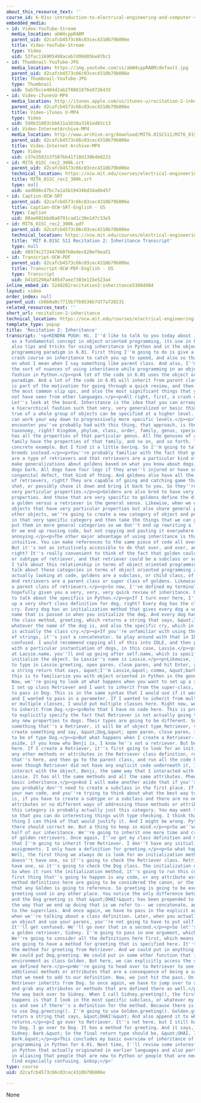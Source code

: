 ```yaml
---
about_this_resource_text: ''
course_id: 6-01sc-introduction-to-electrical-engineering-and-computer-science-i-spring-2011
embedded_media:
- id: Video-YouTube-Stream
  media_location: abW4cppRABM
  parent_uid: d2cafcb4573c66c03cec4310b79b006e
  title: Video-YouTube-Stream
  type: Video
  uid: 53fac116905498aceb7d99d05be87bc1
- id: Thumbnail-YouTube-JPG
  media_location: https://img.youtube.com/vi/abW4cppRABM/default.jpg
  parent_uid: d2cafcb4573c66c03cec4310b79b006e
  title: Thumbnail-YouTube-JPG
  type: Thumbnail
  uid: 5ab76cce404d2ab2f8861876e9726433
- id: Video-iTunesU-MP4
  media_location: http://itunes.apple.com/us/itunes-u/recitation-2-inheritance/id490181666?i=108667921
  parent_uid: d2cafcb4573c66c03cec4310b79b006e
  title: Video-iTunes U-MP4
  type: Video
  uid: 548b31883cbb611a1038a3181ed83c13
- id: Video-InternetArchive-MP4
  media_location: http://www.archive.org/download/MIT6.01SCS11/MIT6_01SC_rec2_300k.mp4
  parent_uid: d2cafcb4573c66c03cec4310b79b006e
  title: Video-Internet Archive-MP4
  type: Video
  uid: c37e359313f507bb41f10d130b4b0223
- id: MIT6_01SC_rec2_300k.srt
  parent_uid: d2cafcb4573c66c03cec4310b79b006e
  technical_location: https://ocw.mit.edu/courses/electrical-engineering-and-computer-science/6-01sc-introduction-to-electrical-engineering-and-computer-science-i-spring-2011/unit-1-software-engineering/object-oriented-programming/recitation-2-inheritance/MIT6_01SC_rec2_300k.srt
  title: MIT6_01SC_rec2_300k.srt
  type: null
  uid: aad086cd7bc7a1a5b19434bd34a6b457
- id: Caption-OCW-SRT
  parent_uid: d2cafcb4573c66c03cec4310b79b006e
  title: Caption-OCW-SRT-English - US
  type: Caption
  uid: 88ae081bbd8a9791cad1c30e1d7c33e5
- id: MIT6_01SC_rec2_300k.pdf
  parent_uid: d2cafcb4573c66c03cec4310b79b006e
  technical_location: https://ocw.mit.edu/courses/electrical-engineering-and-computer-science/6-01sc-introduction-to-electrical-engineering-and-computer-science-i-spring-2011/unit-1-software-engineering/object-oriented-programming/recitation-2-inheritance/MIT6_01SC_rec2_300k.pdf
  title: 'MIT 6.01SC S11 Recitation 2: Inheritance Transcript'
  type: null
  uid: d8974c2724478607b0edec620ef6ea51
- id: Transcript-OCW-PDF
  parent_uid: d2cafcb4573c66c03cec4310b79b006e
  title: Transcript-OCW-PDF-English - US
  type: Transcript
  uid: b41d1298af485d7aee7303e115e523a4
inline_embed_id: 5240202recitation2:inheritance53084984
layout: video
order_index: null
parent_uid: cb0b0a8c7715b7fb9536b7d77a728231
related_resources_text: ''
short_url: recitation-2-inheritance
technical_location: https://ocw.mit.edu/courses/electrical-engineering-and-computer-science/6-01sc-introduction-to-electrical-engineering-and-computer-science-i-spring-2011/unit-1-software-engineering/object-oriented-programming/recitation-2-inheritance
template_type: popup
title: 'Recitation 2: Inheritance'
transcript: '<p>KENDRA PUGH: Hi. I''d like to talk to you today about inheritance
  as a fundamental concept in object oriented programming, its use in Python, and
  also tips and tricks for using inheritance in Python and in the object oriented
  programming paradigm in 6.01. First thing I''m going to do is give a really quick
  crash course on inheritance to catch you up to speed, and also so that you''re clear
  on what I mean when I say something like parent class. And also, I''m going to address
  the sort of nuances of using inheritance while programming in an object oriented
  fashion in Python.</p><p>A lot of the code in 6.01 uses the object oriented programming
  paradigm. And a lot of the code in 6.01 will inherit from parent classes. So this
  is part of the motivation for going through a quick review, and then also indicating
  the most common slip ups, and also the most significant things that you may or may
  not have seen from other languages.</p><p>All right, first, a crash course on inheritance.
  Let''s look at the board. Inheritance is the idea that you can arrange objects in
  a hierarchical fashion such that very, very generalized or basic things that are
  true of a whole group of objects can be specified at a higher level. And then, you
  can work your way down to progressively more specific levels.</p><p>The most formal
  encounter you''ve probably had with this thing, that approach, is the biological
  taxonomy, right? Kingdom, phylum, class, order, family, genus, species. Every species
  has all the properties of that particular genus. All the genuses of a particular
  family have the properties of that family, and so on, and so forth. That''s a very
  concrete example. But I find it a little boring. So I''m going to talk about dog
  breeds instead.</p><p>You''re probably familiar with the fact that golden retrievers
  are a type of retrievers and that retrievers are a particular kind of dog. You can
  make generalizations about goldens based on what you know about dogs, right? All
  dogs bark. All dogs have four legs if they aren''t injured or have some sort of
  congenital defect, that kind of thing. And goldens also have all the properties
  of retrievers, right? They are capable of going and catching game that you''ve either
  shot, or possibly chase it down and bring it back to you. So they''re bred to have
  very particular properties.</p><p>Goldens are also bred to have very particular
  properties. And those that are very specific to goldens define the difference between
  a golden versus a retriever in the general sense. Likewise, when we want to make
  objects that have very particular properties but also share general properties with
  other objects, we''re going to create a new category of object and put the specifics
  in that very specific category and then take the things that we can generalize and
  put them in more general categories so we don''t end up rewriting a lot of code.
  Or we end up reusing code, but not copying and pasting it everywhere because that''s
  annoying.</p><p>The other major advantage of using inheritance is that code is more
  intuitive. You can make references to the same piece of code all over the place.
  But it''s not as intuitively accessible to do that over, and over, and over again,
  right? It''s really convenient to think of the fact that golden could be a subclass
  or subtype of retriever, and that retriever could be a subclass or subtype of dog.</p><p>When
  I talk about this relationship in terms of object oriented programming-- when I
  talk about these categories in terms of object oriented programming and when you''re
  actually looking at code, goldens are a subclass, or child class, of retrievers.
  And retrievers are a parent class or super class of goldens. Likewise, dogs are
  a parent class of retrievers.</p><p>So now, I''ve defined my terminology and also
  hopefully given you a very, very, very quick review of inheritance. Now, I''m going
  to talk about the specifics in Python.</p><p>If I turn over here, I''ve written
  up a very short class definition for dog, right? Every dog has the class attribute,
  cry. Every dog has an initialization method that gives every dog a very specific
  name that is passed in when you initialize the dog. And every dog has access to
  the class method, greeting, which returns a string that says, &quot;I''m,&quot;
  whatever the name of the dog is, and also the specific cry, which in this case,
  is actually the class cry.</p><p>If you''re unfamiliar with using the plus in terms
  of strings, it''s just a concatenator. So play around with that in IDLE if you''re
  confused. I would recommend copying all of this into IDLE, and then playing around
  with a particular instantiation of dogs, in this case, Lassie.</p><p>If you look
  at Lassie.name, you''ll end up going after self.name, which is specified when your
  initialize the object. So Lassie''s name is Lassie.</p><p>Likewise, if you were
  to type in Lassie.greeting, open paren, close paren, and hit Enter, you should get
  a string return that says, &quot;I''m Lassie,&quot; comma, &quot;bark.&quot; Mostly
  this is to familiarize you with object oriented in Python in the general sense.
  Now, we''re going to look at what happens when you want to set up a subclass.</p><p>If
  I set up class Retriever and I want to inherit from the super-class, Dog, I''m going
  to pass in Dog. This is in the same syntax that I would use if it were a function
  and I wanted to pass in a parameter. If I wanted to inherit from multiple things
  or multiple classes, I would put multiple classes here. Right now, we''re just going
  to inherit from Dog.</p><p>Note that I have no code here. This is pretty much meant
  to explicitly specify the fact that Retriever is not actually going to introduce
  any new properties to dogs. Their types are going to be different. So if I create
  something that''s a Retriever, it will be of object type Retriever, versus if I
  create something and say, &quot;Dog,&quot; open paren, close paren, it''s going
  to be of type Dog.</p><p>But what happens when I create a Retriever-- and as an
  aside, if you know who Benji is, I know he''s not a retriever. But bear with me
  here. If I create a Retriever, it''s first going to look for an initialization in
  any other methods or attributes in the Retriever class definition, run any code
  that''s here, and then go to the parent class, and run all the code here.</p><p>So
  even though Retriever did not have any explicit code underneath it, I can still
  interact with the object, Benji, the same way that I interacted with the object
  Lassie. It has all the same methods and all the same attributes. Phew. So there''s
  basic inheritance.</p><p>And I will make another aside that if you''re doing this,
  you probably don''t need to create a subclass in the first place. If you''re designing
  your own code, and you''re trying to think about what the best way to organize things
  is, if you have to create a subtype or a subclass and there are no new methods or
  attributes or no different ways of addressing those methods or attributes, then
  this category is probably actually just this category. You may want to make a difference
  so that you can do interesting things with type checking. I think that''s the only
  thing I can think of that would justify it. And I might be wrong. Python gurus out
  there should correct me. But a thing to keep in mind.</p><p>So we''ve done the first
  half of our inheritance. We''re going to inherit one more time and create a class
  of golden retrievers. Once again, I''ve got my class definition and my indication
  that I''m going to inherit from Retriever. I don''t have any initialization or attribute
  assignments. I only have a definition for greeting.</p><p>So what happens here?
  Well, the first thing we always do is look for an initialization method. Golden
  doesn''t have one, so it''s going to check the Retriever class. Retriever doesn''t
  have one, so it''s going to check the Dog class. The initialization method is here.
  So when it runs the initialization method, it''s going to run this code.</p><p>The
  first thing that''s going to happen is any code, or any attribute assignments, or
  method definitions here are going to be considered the canon, or the first thing
  that any Golden is going to reference. So greeting is going to be executed before
  greeting used in any other place. You notice the only difference between this greeting
  and the Dog greeting is that &quot;OHAI!&quot; has been prepended to the phrase.</p><p>And
  the way that we end up doing that is we refer to-- we concatenate, and then refer
  to the superclass. And once again, we have to pass in the explicit argument, self,
  when we''re talking about a class definition. Later, when you actually instantiate
  an object and use your parens, you''re not going to have to put self as an argument.
  It''ll get confused. We''ll go over that in a second.</p><p>So let''s say I create
  a golden retriever, Sidney. I''m going to pass in one argument, which is the name.
  We''re going to consider all the definitions here first, which means that goldens
  are going to have a method for greeting that is specified here. It''s going to use
  the method for greeting from Retriever. And we could put in anything here, right?
  We could put Dog.greeting. We could put in some other function that is in the same
  environment as class Golden. But here, we can explicitly access the superclass that
  we defined here.</p><p>We''re going to head over to Retriever to see if there any
  additional methods or attributes that are a consequence of being a subclass of Retriever
  that we need to add to our definition. Now, we just hit the pass. On the other hand,
  Retriever inherits from Dog. So once again, we have to jump over to a super-class
  and grab any attributes or methods that are defined there as well.</p><p>So all
  the way back over to Sidney. When I call Sidney.greeting(), the first thing that
  happens is that I look in the most specific subclass, or whatever my object type
  is and see if there''s a definition for the method. Because there is, I''m not going
  to use Dog.greeting(). I''m going to use Golden.greeting(). Golden.greeting() says
  return a string that says, &quot;OHAI!&quot; And also append it to whatever Retriever.greeting()
  returns.</p><p>I go over to Retriever. It''s not here, but I still have a reference
  to Dog. I go over to Dog. It has a method for greeting. And it says, &quot;I''m
  Sidney. Bark.&quot; So the final return type should be, &quot;OHAI. I''m Sidney.
  Bark.&quot;</p><p>This concludes my basic overview of inheritance of object-oriented
  programming in Python for 6.01. Next time, I''ll review some interesting features
  in Python that actually originated in earlier languages and also particularly things
  in aliasing that people that are new to Python or people that are new to programming
  find especially confusing. &nbsp;</p>'
type: course
uid: d2cafcb4573c66c03cec4310b79b006e

---
```

None
